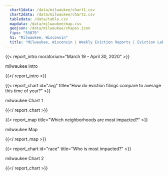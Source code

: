 ```yaml
---
  chart1data: /data/milwaukee/chart1.csv
  chart2data: /data/milwaukee/chart2.csv
  tabledata: /data/table.csv
  mapdata: /data/milwaukee/map.csv
  geojson: /data/milwaukee/shapes.json
  fips: "55079"
  h1: "Milwaukee, Wisconsin"
  title: "Milwaukee, Wisconsin | Weekly Eviction Reports | Eviction Lab"
---
```


{{< report_intro moratorium="March 19 - April 30, 2020" >}}

milwaukee intro

{{</ report_intro >}}

{{< report_chart id="avg" title="How do eviction filings compare to average this time of year?" >}}

milwaukee Chart 1

{{</ report_chart >}}

{{< report_map title="Which neighborhoods are most impacted?" >}}

milwaukee Map

{{</ report_map >}}

{{< report_chart id="race" title="Who is most impacted?" >}}

milwaukee Chart 2

{{</ report_chart >}}